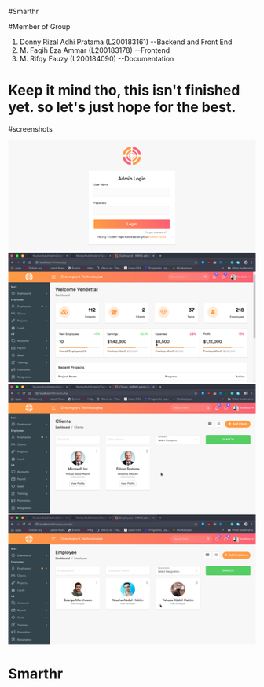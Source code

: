 #Smarthr

#Member of Group

1.  Donny Rizal Adhi Pratama (L200183161) --Backend and Front End
2.  M. Faqih Eza Ammar (L200183178) --Frontend
3.  M. Rifqy Fauzy (L200184090) --Documentation

# Keep it mind tho, this isn't finished yet. so let's just hope for the best.

#screenshots

![ScreenShot](screenshots/login.png?raw=true "Login page")
![Dashboard](screenshots/dashboard.png?raw=true "Dashbaord page")
![Dashboard](screenshots/clients.png?raw=true "Clients page")
![Dashboard](screenshots/employees.png?raw=true "employees page")

# Smarthr
